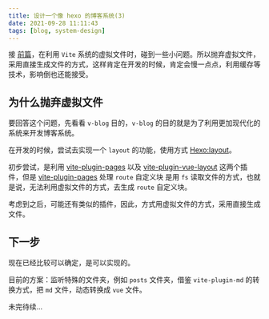 ```yaml
---
title: 设计一个像 hexo 的博客系统(3)
date: 2021-09-28 11:11:43
tags: [blog, system-design]
---
```


接 [前篇](./design-blog-system-2.md)，在利用 `Vite` 系统的虚拟文件时，碰到一些小问题。所以抛弃虚拟文件，
采用直接生成文件的方式，这样肯定在开发的时候，肯定会慢一点点，利用缓存等技术，影响倒也还能接受。

## 为什么抛弃虚拟文件

<!-- more -->

要回答这个问题，先看看 `v-blog` 目的，`v-blog` 的目的就是为了利用更加现代化的系统来开发博客系统。

在开发的时候，尝试去实现一个 `layout` 的功能，使用方式 [Hexo:layout]。

初步尝试，是利用 [vite-plugin-pages] 以及 [vite-plugin-vue-layout] 这两个插件，但是 [vite-plugin-pages] 处理 `route` 自定义块
是用 `fs` 读取文件的方式，也就是说，无法利用虚拟文件的方式，去生成 `route` 自定义块。

考虑到之后，可能还有类似的插件，因此，方式用虚拟文件的方式，采用直接生成文件。

## 下一步

现在已经比较可以确定，是可以实现的。

目前的方案：监听特殊的文件夹，例如 `posts` 文件夹，借鉴 `vite-plugin-md` 的转换方式，把 `md` 文件，动态转换成 `vue` 文件。

未完待续...

[hexo:layout]: https://hexo.io/docs/front-matter#Settings-amp-Their-Default-Values
[vite-plugin-pages]: https://github.com/hannoeru/vite-plugin-pages
[vite-plugin-vue-layout]: https://github.com/JohnCampionJr/vite-plugin-vue-layouts
